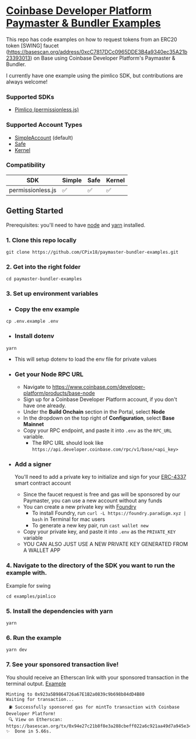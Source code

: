 # [Coinbase Developer Platform Paymaster & Bundler Examples](https://github.com/coinbase/paymaster-bundler-examples)

This repo has code examples on how to request tokens from an ERC20 token [SWING] faucet (https://basescan.org/address/0xcC7817DCc0965DDE3B4a9340ec35A21b23393013) on Base using Coinbase Developer Platform's Paymaster & Bundler.

I currently have one example using the pimlico SDK, but contributions are always welcome! 

### Supported SDKs

- [Pimlico (permissionless.js)](https://github.com/coinbase/paymaster-bundler-examples/tree/master/examples/pimlico)

### Supported Account Types

- [SimpleAccount](https://github.com/eth-infinitism/account-abstraction/blob/develop/contracts/samples/SimpleAccount.sol) (default)
- [Safe](https://safe.global/)
- [Kernel](https://github.com/zerodevapp/kernel)

### Compatibility

| SDK               | Simple | Safe | Kernel |
| ----------------- | ------ | ---- | ------ |
| permissionless.js | ✅     | ✅   | ✅     |

## Getting Started

Prerequisites: you'll need to have [node](https://nodejs.org/en) and [yarn](https://yarnpkg.com/) installed.

### 1. Clone this repo locally

```
git clone https://github.com/CPix18/paymaster-bundler-examples.git
```

### 2. Get into the right folder 

```
cd paymaster-bundler-examples
```

### 3. Set up environment variables

- ### Copy the env example

```
cp .env.example .env
```

- ### Install dotenv

```
yarn
```

- This will setup dotenv to load the env file for private values

- ### Get your Node RPC URL

  - Navigate to https://www.coinbase.com/developer-platform/products/base-node
  - Sign up for a Coinbase Developer Platform account, if you don't have one already.
  - Under the **Build Onchain** section in the Portal, select **Node**
  - In the dropdown on the top right of **Configuration**, select **Base Mainnet**
  - Copy your RPC endpoint, and paste it into `.env` as the `RPC_URL` variable.
    - The RPC URL should look like `https://api.developer.coinbase.com/rpc/v1/base/<api_key>`

- ### Add a signer

  You'll need to add a private key to initialize and sign for your [ERC-4337](https://www.erc4337.io/) smart contract account

  - Since the faucet request is free and gas will be sponsored by our Paymaster, you can use a new account without any funds
  - You can create a new private key with [Foundry](https://book.getfoundry.sh/reference/cast/cast-wallet-new)
    - To install Foundry, run `curl -L https://foundry.paradigm.xyz | bash` in Terminal for mac users
    - To generate a new key pair, run `cast wallet new`
  - Copy your private key, and paste it into `.env` as the `PRIVATE_KEY` variable
  - YOU CAN ALSO JUST USE A NEW PRIVATE KEY GENERATED FROM A WALLET APP

### 4. Navigate to the directory of the SDK you want to run the example with.

Example for swing

```
cd examples/pimlico
```

### 5. Install the dependencies with yarn

```
yarn
```

### 6. Run the example

```
yarn dev
```

### 7. See your sponsored transaction live!

You should receive an Etherscan link with your sponsored transaction in the terminal output. [Example](https://basescan.org/tx/0x94e27c21b8f8e3a288cbeff022a6c921aa49d7a945e340b05c3141a72da63183)

```
Minting to 0x923a5B9864726a67E1B2a0839c9b698b84dD4B80
Waiting for transaction...
 ⛽ Successfully sponsored gas for mintTo transaction with Coinbase Developer Platform!
 🔍 View on Etherscan: https://basescan.org/tx/0x94e27c21b8f8e3a288cbeff022a6c921aa49d7a945e340b05c3141a72da63183
✨  Done in 5.66s.
```
